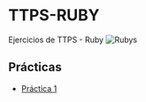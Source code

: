 # TTPS-RUBY

Ejercicios de TTPS - Ruby
![Rubys](https://ar.pinterest.com/pin/70437488874514/)

## Prácticas

- [Práctica 1](https://github.com/LauraCuenca/TTPS-Ruby/tree/main/Practica%201)
